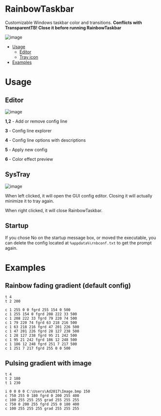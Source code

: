 # RainbowTaskbar
Customizable Windows taskbar color and transitions.
**Conflicts with TransparentTB! Close it before running RainbowTaskbar**


![image](https://user-images.githubusercontent.com/39013925/127749893-c171da6b-6dc3-4539-8ccb-9f54dc2675cf.png)

- [Usage](#usage)
   - [Editor](#editor)
   - [Tray icon](#systray)
- [Examples](#examples)

# Usage
## Editor
![image](https://user-images.githubusercontent.com/39013925/136743214-a4355570-f94e-41d1-b482-c5c87706ec77.png)

**1,2** - Add or remove config line

**3** - Config line explorer

**4** - Config line options with descriptions

**5** - Apply new config

**6** - Color effect preview


## SysTray
![image](https://user-images.githubusercontent.com/39013925/136702026-0333b00b-5af4-4014-9868-a092ef89acfd.png)

When left clicked, it will open the GUI config editor. Closing it will actually minimize it to tray again.

When right clicked, it will close RainbowTaskbar.

## Startup
If you chose No on the startup message box, or moved the executable, you can delete the config located at `%appdata%\rnbconf.txt` to get the prompt again.


# Examples
## Rainbow fading gradient (default config)
```
t 4
t 2 200

c 1 255 0 0 fgrd 255 154 0 500
c 1 255 154 0 fgrd 208 222 33 500
c 1 208 222 33 fgrd 79 220 74 500
c 1 79 220 74 fgrd 63 218 216 500
c 1 63 218 216 fgrd 47 201 226 500
c 1 47 201 226 fgrd 28 127 238 500
c 1 28 127 238 fgrd 95 21 242 500
c 1 95 21 242 fgrd 186 12 248 500
c 1 186 12 248 fgrd 251 7 217 500
c 1 251 7 217 fgrd 255 0 0 500
```

## Pulsing gradient with image
```
t 4
t 2 180
t 1 230

i 0 0 0 0 C:\Users\Ad2017\Image.bmp 150
c 750 255 0 180 fgrd 0 200 255 400
c 100 255 255 255 grad 255 255 255
c 750 0 200 255 fgrd 255 0 180 400
c 100 255 255 255 grad 255 255 255
```
### 
